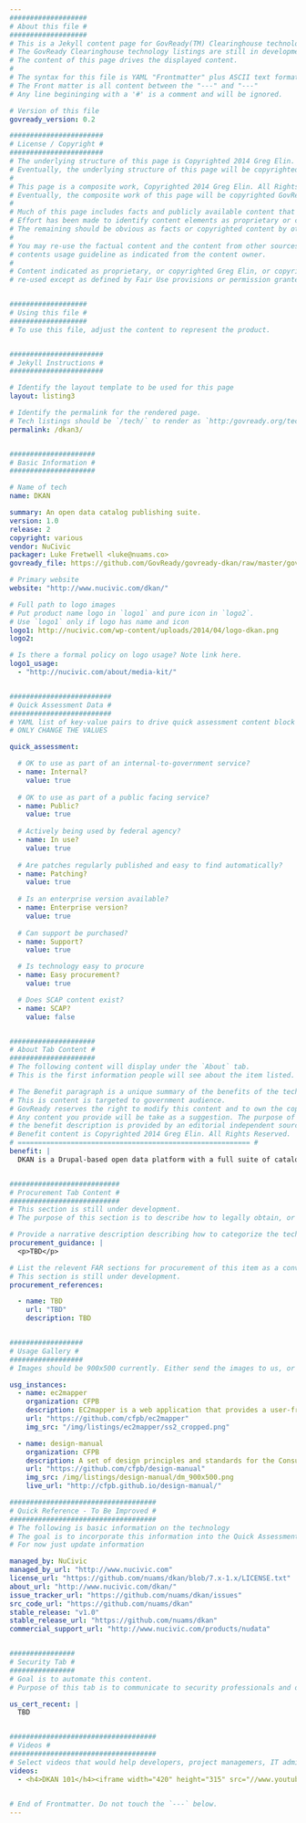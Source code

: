 ```yaml
---
###################
# About this file #
###################
# This is a Jekyll content page for GovReady(TM) Clearinghouse technology listing.
# The GovReady Clearinghouse technology listings are still in development and may change.
# The content of this page drives the displayed content.
#
# The syntax for this file is YAML "Frontmatter" plus ASCII text formatted in markdown.
# The Front matter is all content between the "---" and "---"
# Any line begininging with a '#' is a comment and will be ignored.

# Version of this file
govready_version: 0.2

#######################
# License / Copyright #
#######################
# The underlying structure of this page is Copyrighted 2014 Greg Elin. All Rights Reserved.
# Eventually, the underlying structure of this page will be copyrighted GovReady(TM).
#
# This page is a composite work, Copyrighted 2014 Greg Elin. All Rights Reserved.
# Eventually, the composite work of this page will be copyrighted GovReady(TM).
#
# Much of this page includes facts and publicly available content that is not copyrighted by Greg Elin.
# Effort has been made to identify content elements as proprietary or cited from a source. 
# The remaining should be obvious as facts or copyrighted content by other parties (e.g., logos).
#
# You may re-use the factual content and the content from other sources provided you follow the 
# contents usage guideline as indicated from the content owner.
#
# Content indicated as proprietary, or copyrighted Greg Elin, or copyrightted GovReady may not be
# re-used except as defined by Fair Use provisions or permission granted in writing.


###################
# Using this file #
###################
# To use this file, adjust the content to represent the product.


#######################
# Jekyll Instructions #
#######################

# Identify the layout template to be used for this page
layout: listing3

# Identify the permalink for the rendered page.
# Tech listings should be `/tech/` to render as `http:/govready.org/tech/`
permalink: /dkan3/


#####################
# Basic Information #
#####################

# Name of tech
name: DKAN

summary: An open data catalog publishing suite.
version: 1.0
release: 2
copyright: various
vendor: NuCivic
packager: Luke Fretwell <luke@nuams.co>
govready_file: https://github.com/GovReady/govready-dkan/raw/master/govready.md

# Primary website
website: "http://www.nucivic.com/dkan/"

# Full path to logo images
# Put product name logo in `logo1` and pure icon in `logo2`.
# Use `logo1` only if logo has name and icon
logo1: http://nucivic.com/wp-content/uploads/2014/04/logo-dkan.png
logo2:

# Is there a formal policy on logo usage? Note link here.
logo1_usage:
  - "http://nucivic.com/about/media-kit/"


#########################
# Quick Assessment Data #
#########################
# YAML list of key-value pairs to drive quick assessment content block in right sidebar
# ONLY CHANGE THE VALUES

quick_assessment: 

  # OK to use as part of an internal-to-government service?
  - name: Internal?
    value: true
  
  # OK to use as part of a public facing service?
  - name: Public?
    value: true
  
  # Actively being used by federal agency?
  - name: In use?
    value: true
  
  # Are patches regularly published and easy to find automatically?
  - name: Patching?
    value: true
  
  # Is an enterprise version available?
  - name: Enterprise version?
    value: true
  
  # Can support be purchased?
  - name: Support?
    value: true

  # Is technology easy to procure
  - name: Easy procurement?
    value: true

  # Does SCAP content exist?
  - name: SCAP?
    value: false


#####################
# About Tab Content #
#####################
# The following content will display under the `About` tab. 
# This is the first information people will see about the item listed.

# The Benefit paragraph is a unique summary of the benefits of the technology for government use. 
# This is content is targeted to government audience.
# GovReady reserves the right to modify this content and to own the copyright on the presented copy.
# Any content you provide will be take as a suggestion. The purpose of this arrangement is to insure
# the benefit description is provided by an editorial independent source. 
# Benefit content is Copyrighted 2014 Greg Elin. All Rights Reserved.
# ========================================================= #
benefit: |
  DKAN is a Drupal-based open data platform with a full suite of cataloging, publishing and visualization features that allows governments, nonprofits and universities to easily publish data to the public. You can host DKAN yourself or leverage cloud-based offerings from NuCivic. 


###########################
# Procurement Tab Content #
###########################
# This section is still under development.
# The purpose of this section is to describe how to legally obtain, or "procure" the technology for use. The content of this page is aimed at project managers and procurement professionals.

# Provide a narrative description describing how to categorize the technology from a procurement perspective. 
procurement_guidance: |
  <p>TBD</p> 

# List the relevent FAR sections for procurement of this item as a convenience to procurement professionals.
# This section is still under development.
procurement_references: 

  - name: TBD
    url: "TBD"
    description: TBD


##################
# Usage Gallery #
##################
# Images should be 900x500 currently. Either send the images to us, or make the image file available online.

usg_instances:
  - name: ec2mapper
    organization: CFPB
    description: EC2mapper is a web application that provides a user-friendly interface to view Amazon AWS network configurations.
    url: "https://github.com/cfpb/ec2mapper"
    img_src: "/img/listings/ec2mapper/ss2_cropped.png"

  - name: design-manual
    organization: CFPB
    description: A set of design principles and standards for the Consumer Financial Protection Bureau. 
    url: "https://github.com/cfpb/design-manual"
    img_src: /img/listings/design-manual/dm_900x500.png
    live_url: "http://cfpb.github.io/design-manual/"

####################################
# Quick Reference - To Be Improved #
####################################
# The following is basic information on the technology
# The goal is to incorporate this information into the Quick Assessment Data. 
# For now just update information

managed_by: NuCivic
managed_by_url: "http://www.nucivic.com"
license_url: "https://github.com/nuams/dkan/blob/7.x-1.x/LICENSE.txt"
about_url: "http://www.nucivic.com/dkan/"
issue_tracker_url: "https://github.com/nuams/dkan/issues"
src_code_url: "https://github.com/nuams/dkan"
stable_release: "v1.0"
stable_release_url: "https://github.com/nuams/dkan"
commercial_support_url: "http://www.nucivic.com/products/nudata"


################
# Security Tab #
################
# Goal is to automate this content.
# Purpose of this tab is to communicate to security professionals and developers how the technology can be monitored and patched.

us_cert_recent: |
  TBD


####################################
# Videos #
####################################
# Select videos that would help developers, project managemers, IT admins, CIOs rapidly grok the technology
videos:
  - <h4>DKAN 101</h4><iframe width="420" height="315" src="//www.youtube.com/embed/wj-7x9f8SIQ" frameborder="0" allowfullscreen></iframe>
  

# End of Frontmatter. Do not touch the `---` below.
---
```

